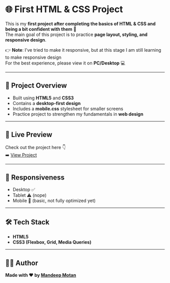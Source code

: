 # 🌐 First HTML & CSS Project  

This is my **first project after completing the basics of HTML & CSS and being a bit confident with them** 🎉  
The main goal of this project is to practice **page layout, styling, and responsive design**.  

👉 **Note**: I’ve tried to make it responsive, but at this stage I am still learning to make responsive design  
For the best experience, please view it on **PC/Desktop** 💻  

---

## 🚀 Project Overview  

- Built using **HTML5** and **CSS3**  
- Contains a **desktop-first design**  
- Includes a **mobile.css** stylesheet for smaller screens  
- Practice project to strengthen my fundamentals in **web design**  

---

## 🔗 Live Preview  

Check out the project here 👇  
➡️ [View Project](https://mandeepmotan-ai.github.io/web-dev/css/03study-sync)

---

## 📱 Responsiveness  

- Desktop ✅  
- Tablet ⚠️ (nope)  
- Mobile 📱 (basic, not fully optimized yet)  

---

## 🛠️ Tech Stack  

- **HTML5**  
- **CSS3 (Flexbox, Grid, Media Queries)**  

---

## 👨‍💻 Author  

**Made with ❤️ by [Mandeep Motan](https://github.com/mandeepmotan-ai)**  
